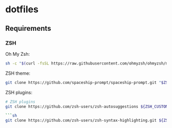 # dotfiles

## Requirements

### ZSH

Oh My Zsh:

```sh
sh -c "$(curl -fsSL https://raw.githubusercontent.com/ohmyzsh/ohmyzsh/master/tools/install.sh)"
```

ZSH theme:

```sh
git clone https://github.com/spaceship-prompt/spaceship-prompt.git "$ZSH_CUSTOM/themes/spaceship-prompt" --depth=1
```

ZSH plugins:

```sh
# ZSH plugins
git clone https://github.com/zsh-users/zsh-autosuggestions ${ZSH_CUSTOM:-~/.oh-my-zsh/custom}/plugins/zsh-autosuggestions

```sh
git clone https://github.com/zsh-users/zsh-syntax-highlighting.git ${ZSH_CUSTOM:-~/.oh-my-zsh/custom}/plugins/zsh-syntax-highlighting
```

